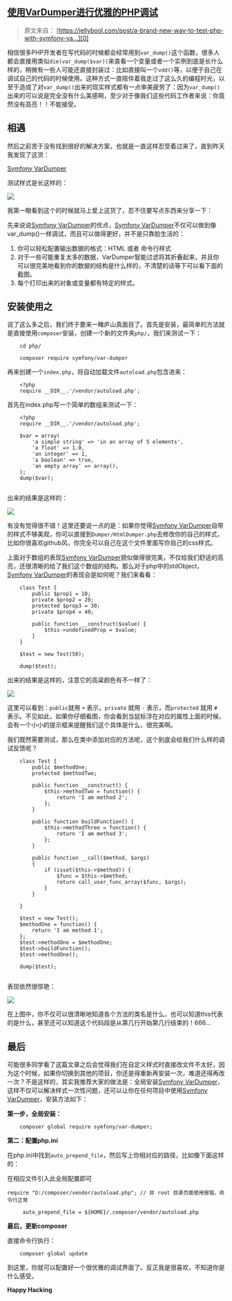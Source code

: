 ## [使用VarDumper进行优雅的PHP调试](https://segmentfault.com/a/1190000003032168)

> 原文来自： [https://jellybool.com/post/a-brand-new-way-to-test-php-with-symfony-va...][0]

相信很多PHP开发者在写代码的时候都会经常用到`var_dump()`这个函数，很多人都会直接用类似`die(var_dump($var))`来查看一个变量或者一个实例到底是长什么样的，稍微有一些人可能还直接封装过：比如直接叫一个`vdd()`等，以便于自己在调试自己的代码的时候使用。这种方式一直陪伴着我走过了这么久的编程时光，以至于造成了对`var_dump()`出来的现实样式都有一点审美疲劳了：因为`var_dump()`出来的可以说是完全没有什么美感啊，至少对于像我们这些代码工作者来说：你竟然没有高亮！！不能接受。

## 相遇

然后之前苦于没有找到很好的解决方案，也就是一直这样忍受着过来了，直到昨天我发现了这货：

[Symfony VarDumper][1]

测试样式是长这样的：

![][2]

我第一眼看到这个的时候就马上爱上这货了，忍不住要写点东西来分享一下：

先来说说[Symfony VarDumper][1]的优点，[Symfony VarDumper][1]不仅可以做到像var_dump()一样调试，而且可以做得更好，并不是只靠脸生活的：

1. 你可以轻松配置输出数据的格式：HTML 或者 命令行样式
1. 对于一些可能重复太多的数据，VarDumper智能过滤将其折叠起来，并且你可以很完美地看到你的数据的结构是什么样的，不清楚的话等下可以看下面的截图。
1. 每个打印出来的对象或变量都有特定的样式。

## 安装使用之

说了这么多之后，我们终于要来一睹庐山真面目了。首先是安装，最简单的方法就是直接使用`composer`安装，创建一个新的文件夹`php/`，我们来测试一下：

```
    cd php/
    
    composer require symfony/var-dumper
```

再来创建一个`index.php`，将自动加载文件`autoload.php`包含进来：

```
    <?php
    require __DIR__.'/vendor/autoload.php';
```

首先在index.php写一个简单的数组来测试一下：

```
    <?php
    require __DIR__.'/vendor/autoload.php';
    
    $var = array(
        'a simple string' => 'in an array of 5 elements',
        'a float' => 1.0,
        'an integer' => 1,
        'a boolean' => true,
        'an empty array' => array(),
    );
    dump($var);
    
```

出来的结果是这样的：

![][3]

有没有觉得很不错！这里还要说一点的是：如果你觉得[Symfony VarDumper][1]自带的样式不够美观，你可以直接到`Dumper/HtmlDumper.php`去修改你的自己的样式，比如你很喜欢github风，你完全可以自己在这个文件里面写你自己的css样式。

上面对于数组的表现[Symfony VarDumper][1]貌似做得很完美，不仅给我们舒适的高亮，还很清晰的给了我们这个数组的结构。那么对于php中的stdObject，[Symfony VarDumper][1]的表现会是如何呢？我们来看看：

```
    class Test {
        public $prop1 = 10;
        private $prop2 = 20;
        protected $prop3 = 30;
        private $prop4 = 40;
    
        public function __construct($value) {
            $this->undefinedProp = $value;
        }
    }
    
    $test = new Test(50);
    
    dump($test);
```

出来的结果是这样的，注意它的高粱颜色有不一样了：

![][4]

这里可以看到：`public`就用 `+` 表示，`private` 就用 `-` 表示，而`protected` 就用 `#` 表示。不见如此，如果你仔细看图，你会看到当鼠标浮在对应的属性上面的时候，会有一个小小的提示框来提醒我们这个具体是什么，很完美啊。

我们既然需要测试，那么在类中添加对应的方法呢，这个到底会给我们什么样的调试反馈呢？

```
    class Test {
        public $methodOne;
        protected $methodTwo;
    
        public function __construct() {
            $this->methodTwo = function() {
                return 'I am method 2';
            };
        }
    
        public function buildFunction() {
            $this->methodThree = function() {
                return 'I am method 3';
            };
        }
    
        public function __call($method, $args)
        {
            if (isset($this->$method)) {
                $func = $this->$method;
                return call_user_func_array($func, $args);
            }
        }
    
    }
    
    $test = new Test();
    $methodOne = function() {
        return 'I am method 1';
    };
    $test->methodOne = $methodOne;
    $test->buildFunction();
    $test->methodOne();
    
    dump($test);
    
```

表现依然很惊艳：

![][5]

在上图中，你不仅可以很清晰地知道各个方法的类名是什么，也可以知道this代表的是什么，甚至还可以知道这个代码段是从第几行开始第几行结束的！666...

## 最后

可能很多同学看了这篇文章之后会觉得我们在自定义样式时直接改文件不太好，因为这个时候，如果你切换到其他的项目，你还是得重新再安装一次，难道还得再改一次？不是这样的，其实我推荐大家的做法是：全局安装[Symfony VarDumper][1]，这样不仅可以解决样式一次性问题，还可以让你在任何项目中使用[Symfony VarDumper][1]，安装方法如下：

**第一步，全局安装：**

```
    composer global require symfony/var-dumper;
```

**第二：配置php.ini**

在php.ini中找到`auto_prepend_file`，然后写上你相对应的路径，比如像下面这样的：

在相应文件引入此全局配置即可
    
    require "D:/composer/vendor/autoload.php"; // 非 root 目录页面使用报错，命令行正常

```
     auto_prepend_file = ${HOME}/.composer/vendor/autoload.php 
```

**最后，更新composer**

直接命令行执行：

```
    composer global update
```

到这里，你就可以配置好一个很优雅的调试界面了。反正我是很喜欢，不知道你是什么感受。

**Happy Hacking**

[0]: https://jellybool.com/post/a-brand-new-way-to-test-php-with-symfony-vardumper
[1]: https://github.com/symfony/var-dumper
[2]: ../img/6cc571331198.png
[3]: ../img/285e24b636e1.png
[4]: ../img/4c8a25331d8d.gif
[5]: ../img/081e98d01541.png